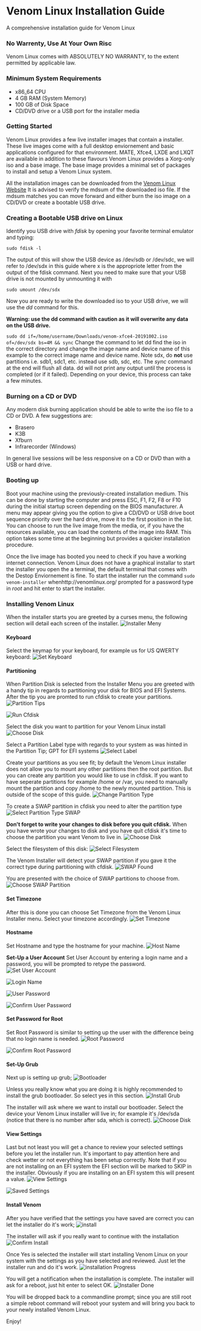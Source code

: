# Venom Linux Installation Guide
A comprehensive installation guide for Venom Linux

### No Warrenty, Use At Your Own Risc
Venom Linux comes with ABSOLUTELY NO WARRANTY, to the extent
permitted by applicable law.

### Minimum System Requirements
- x86_64 CPU
- 4 GB RAM (System Memory)
- 100 GB of Disk Space
- CD/DVD drive or a USB port for the installer media

### Getting Started
Venom Linux provides a few live installer images that contain a installer.
These live images come with a full desktop enviornement and basic applications configured for that environment.
MATE, Xfce4, LXDE and LXQT are available in addition to these flavours Venom Linux provides a Xorg-only iso and a base image.
The base image provides a minimal set of packages to install and setup a Venom Linux system.

All the installation images can be downloaded from the [Venom Linux Website](http://venomlinux.org/download.html)
It is advised to verify the mdsum of the downloaded iso file.
If the mdsum matches you can move forward and either burn the iso image on a CD/DVD or create a bootable USB drive.

### Creating a Bootable USB drive on Linux
Identify you USB drive with *fdisk* by opening your favorite terminal emulator and typing:

`sudo fdisk -l`

The output of this will show the USB device as /dev/sdb or /dev/sdc, we will refer to /dev/sdx in this guide where x is the appropriote letter from the output of the fdisk command.
Next you need to make sure that your USB drive is not mounted by unmounting it with

`sudo umount /dev/sdx`

Now you are ready to write the downloaded iso to your USB drive, we will use the *dd* command for this.

**Warning: use the dd command with caution as it will overwrite any data on the USB drive.**

`sudo dd if=/home/username/Downloads/venom-xfce4-20191002.iso of=/dev/sdx bs=4M && sync`
Change the command to let dd find the iso in the correct directory and change the image name and device name of this example to the correct image name and device name. Note sdx, do **not** use partitions i.e. sdb1, sdc1, etc. instead use sdb, sdc, etc. The *sync* command at the end will flush all data.
dd will not print any output until the process is completed (or if it failed). 
Depending on your device, this process can take a few minutes.

### Burning on a CD or DVD

Any modern disk burning application should be able to write the iso file to a CD or DVD.
A few suggestions are:
- Brasero
- K3B
- Xfburn
- Infrarecorder (Windows)

In general live sessions will be less responsive on a CD or DVD than with a USB or hard drive.

### Booting up

Boot your machine using the previously-created installation medium. This can be done by starting the computer and press ESC, F1, F2, F8 or F10 during the initial startup screen depending on the BIOS manufacturer. A menu may appear giving you the option to give a CD/DVD or USB drive boot sequence priority over the hard drive, move it to the first position in the list. You can choose to run the live image from the media, or, if you have the resources available, you can load the contents of the image into RAM. This option takes some time at the beginning but provides a quicker installation procedure.

Once the live image has booted you need to check if you have a working internet connection.
Venom Linux does not have a graphical installar to start the installer you open the a terminal, the default terminal that comes with the Destop Enviornement is fine. To start the installer run the command `sudo venom-installer` whenhttp://venomlinux.org/ prompted for a password type in *root* and hit enter to start the installer.

### Installing Venom Linux

When the installer starts you are greeted by a curses menu, the following section will detail each screen of the installer.
![Installer Meny](https://github.com/TenOfEleven/venomlinux-installation-guide/blob/master/05%20-%20Installer%20Menu.png)

#### Keyboard
Select the keymap for your keyboard, for example us for US QWERTY keyboard:
![Set Keyboard](https://github.com/TenOfEleven/venomlinux-installation-guide/blob/master/06%20-%20Set%20Keyboard.png) 

#### Partitioning
When Partition Disk is selected from the Installer Menu you are greeted with a handy tip in regards to partitioning your disk for BIOS and EFI Systems. After the tip you are promted to run cfdisk to create your partitions.
![Partition Tips](https://github.com/TenOfEleven/venomlinux-installation-guide/blob/master/08%20-%20Partition%20Tips.png)

![Run Cfdisk](https://github.com/TenOfEleven/venomlinux-installation-guide/blob/master/09%20-%20Run%20cfdisk.png)

Select the disk you want to partition for your Venom Linux install
![Choose Disk](https://github.com/TenOfEleven/venomlinux-installation-guide/blob/master/10%20-%20Choose%20Disk.png)

Select a Partition Label type with regards to your system as was hinted in the Partition Tip; GPT for EFI systems
![Select Label](https://github.com/TenOfEleven/venomlinux-installation-guide/blob/master/11%20-%20Select%20Label%20Type.png)

Create your partitions as you see fit; by default the Venom Linux installer does not allow you to mount any other partitions then the root partition. But you can create any partition you would like to use in cfdisk. If you want to have seperate partitions for example /home or /var, you need to manually mount the partition and copy /home to the newly mounted partition.
This is outside of the scope of this guide.
![Change Partition Type](https://github.com/TenOfEleven/venomlinux-installation-guide/blob/master/13%20-%20Change%20Partition%20Type%20for%20swap.png)

To create a SWAP partition in cfdisk you need to alter the partition type
![Select Partition Type SWAP](https://github.com/TenOfEleven/venomlinux-installation-guide/blob/master/14%20-%20Select%20Partition%20Type%20for%20swap.png)

**Don't forget to write your changes to disk before you quit cfdisk.**
When you have wrote your changes to disk and you have quit cfdisk it's time to choose the partition you want Venom to live in.
![Choose Disk](https://github.com/TenOfEleven/venomlinux-installation-guide/blob/master/16%20-%20Choose%20Partition.png)

Select the filesystem of this disk:
![Select Filesystem](https://github.com/TenOfEleven/venomlinux-installation-guide/blob/master/17%20-%20Select%20Filesystem.png)

The Venom Installer will detect your SWAP partition if you gave it the correct type during partitioning with cfdisk.
![SWAP Found](https://github.com/TenOfEleven/venomlinux-installation-guide/blob/master/18%20-%20swap%20Partition%20Found.png)

You are presented with the choice of SWAP partitions to choose from.
![Choose SWAP Partition](https://github.com/TenOfEleven/venomlinux-installation-guide/blob/master/19%20-%20Choose%20swap%20Partition.png)

#### Set Timezone
After this is done you can choose Set Timezone from the Venom Linux Installer menu.
Select your timezone accordingly.
![Set Timezone](https://github.com/TenOfEleven/venomlinux-installation-guide/blob/master/21%20-%20Select%20Timezone.png)

#### Hostname
Set Hostname and type the hostname for your machine.
![Host Name](https://github.com/TenOfEleven/venomlinux-installation-guide/blob/master/23%20-%20Enter%20Hostname.png)

**Set-Up a User Account**
Set User Account by entering a login name and a password, you will be prompted to retype the password.
![Set User Account](https://github.com/TenOfEleven/venomlinux-installation-guide/blob/master/24%20-%20Set%20User%20Account.png)

![Login Name](https://github.com/TenOfEleven/venomlinux-installation-guide/blob/master/25%20-%20Enter%20Login%20Name.png)

![User Password](https://github.com/TenOfEleven/venomlinux-installation-guide/blob/master/26%20-%20Enter%20User%20Password.png)

![Confirm User Password](https://github.com/TenOfEleven/venomlinux-installation-guide/blob/master/27%20-%20Confirm%20User%20Password.png)

#### Set Password for Root
Set Root Password is similar to setting up the user with the difference being that no login name is needed.
![Root Password](https://github.com/TenOfEleven/venomlinux-installation-guide/blob/master/29%20-%20Enter%20Root%20Password.png)

![Confirm Root Password](https://github.com/TenOfEleven/venomlinux-installation-guide/blob/master/30%20-%20Confirm%20Root%20Password.png)

#### Set-Up Grub
Next up is setting up grub; 
![Bootloader](https://github.com/TenOfEleven/venomlinux-installation-guide/blob/master/31%20-%20Bootloader.png)

Unless you really know what you are doing it is highly recommended to install the grub bootloader.
So select yes in this section.
![Install Grub](https://github.com/TenOfEleven/venomlinux-installation-guide/blob/master/32%20-%20Install%20Bootloader.png)

The installer will ask where we want to install our bootloader.
Select the device your Venom Linux installer will live in; for example it's /dev/sda (notice that there is no number after sda, which is correct).
![Choose Disk](https://github.com/TenOfEleven/venomlinux-installation-guide/blob/master/33%20-%20Choose%20Disk%20for%20Bootloader.png)

#### View Settings
Last but not least you will get a chance to review your selected settings before you let the installer run.
It's important to pay attention here and check wetter or not everything has been setup correctly.
Note that if you are not installing on an EFI system the EFI section will be marked to SKIP in the installer.
Obviously if you are installing on an EFI system this will present a value.
![View Settings](https://github.com/TenOfEleven/venomlinux-installation-guide/blob/master/34%20-%20View%20Saved%20Settings.png)

![Saved Settings](https://github.com/TenOfEleven/venomlinux-installation-guide/blob/master/35%20-%20Saved%20Settings.png)

#### Install Venom
After you have verified that the settings you have saved are correct you can let the installer do it's work;
![install](https://github.com/TenOfEleven/venomlinux-installation-guide/blob/master/36%20-%20Install.png)

The installer will ask if you really want to continue with the installation
![Confirm Install](https://github.com/TenOfEleven/venomlinux-installation-guide/blob/master/37%20-%20Continue%20with%20Installation.png)

Once Yes is selected the installer will start installing Venom Linux on your system with the settings as you have selected and reviewed. Just let the installer run and do it's work.
![installation Progress](https://github.com/TenOfEleven/venomlinux-installation-guide/blob/master/38%20-%20Installation%20in%20Process.png)

You will get a notification when the installation is complete.
The installer will ask for a reboot, just hit enter to select OK.
![Installer Done](https://github.com/TenOfEleven/venomlinux-installation-guide/blob/master/39%20-%20installation%20Done.png)

You will be dropped back to a commandline prompt; since you are still root a simple reboot command will reboot your system and will bring you back to your newly installed Venom Linux.

Enjoy!
